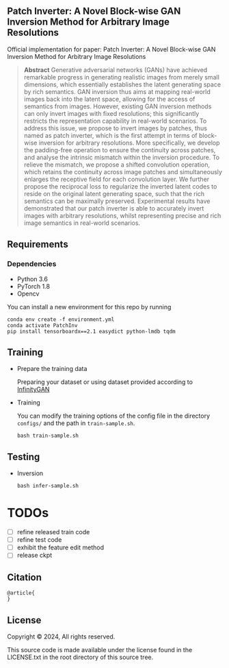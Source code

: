 ## Patch Inverter: A Novel Block-wise GAN Inversion Method for Arbitrary Image Resolutions

Official implementation for paper: Patch Inverter: A Novel Block-wise GAN Inversion Method for Arbitrary Image Resolutions

> **Abstract** Generative adversarial networks (GANs) have achieved remarkable progress in generating realistic images from merely small dimensions, which essentially establishes the latent generating space by rich semantics. GAN inversion thus aims at mapping real-world images back into the latent space, allowing for the access of semantics from images. However, existing GAN inversion methods can only invert images with fixed resolutions; this significantly restricts the representation capability in real-world scenarios. To address this issue, we propose to invert images by patches, thus named as patch inverter, which is the first attempt in terms of block-wise inversion for arbitrary resolutions. More specifically, we develop the padding-free operation to ensure the continuity across patches, and analyse the intrinsic mismatch within the inversion procedure. To relieve the mismatch, we propose a shifted convolution operation, which retains the continuity across image patches and simultaneously enlarges the receptive field for each convolution layer. We further propose the reciprocal loss to regularize the inverted latent codes to reside on the original latent generating space, such that the rich semantics can be maximally preserved. Experimental results have demonstrated that our patch inverter is able to accurately invert images with arbitrary resolutions, whilst representing precise and rich image semantics in real-world scenarios.


## Requirements

### Dependencies

- Python 3.6
- PyTorch 1.8
- Opencv

You can install a new environment for this repo by running
```
conda env create -f environment.yml
conda activate PatchInv
pip install tensorboardx==2.1 easydict python-lmdb tqdm
```


## Training

* Prepare the training data

    Preparing your dataset or using dataset provided according to [InfinityGAN](https://github.com/hubert0527/infinityGAN)
    
* Training

    You can modify the training options of the config file in the directory `configs/` and the path in `train-sample.sh`.
    
    ```
    bash train-sample.sh
    ```

## Testing 

* Inversion

    ```
    bash infer-sample.sh
    ```

# TODOs

- [ ] refine released train code
- [ ] refine test code
- [ ] exhibit the feature edit method
- [ ] release ckpt

## Citation

```
@article{
}
```
## License

Copyright © 2024, All rights reserved.

This source code is made available under the license found in the LICENSE.txt in the root directory of this source tree.



